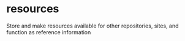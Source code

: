 # resources
Store and make resources available for other repositories, sites, and function as reference information
